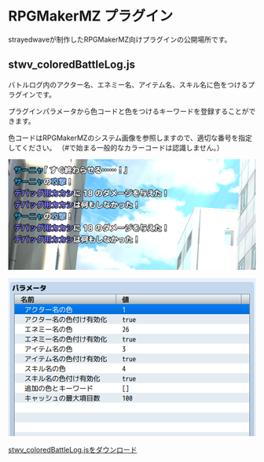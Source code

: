 # RPGMakerMZ プラグイン
strayedwaveが制作したRPGMakerMZ向けプラグインの公開場所です。

## stwv_coloredBattleLog.js
バトルログ内のアクター名、エネミー名、アイテム名、スキル名に色をつけるプラグインです。

プラグインパラメータから色コードと色をつけるキーワードを登録することができます。

色コードはRPGMakerMZのシステム画像を参照しますので、適切な番号を指定してください。
（#で始まる一般的なカラーコードは認識しません。）

![stwv_stwv_coloredBattleLog.jsのプレビュー](https://raw.githubusercontent.com/Acro-graphics/RPGMakerMZ-Plugins/refs/heads/images/images/coloredBattleLog_preview.png)

![stwv_stwv_coloredBattleLog.jsのプラグインパラメータ](https://raw.githubusercontent.com/Acro-graphics/RPGMakerMZ-Plugins/refs/heads/images/images/coloredBattleLog_parameter.png)

[stwv_coloredBattleLog.jsをダウンロード](https://raw.githubusercontent.com/Acro-graphics/RPGMakerMZ-Plugins/refs/heads/main/stwv_coloredBattleLog.js)